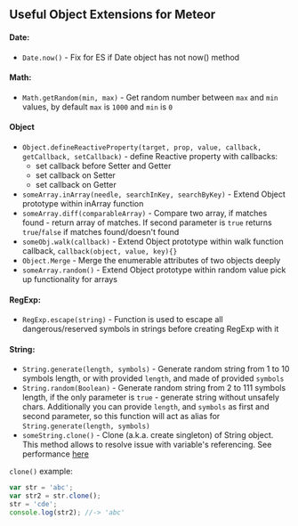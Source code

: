 ## Useful Object Extensions for Meteor
#### Date:
 - `Date.now()` - Fix for ES if Date object has not now() method

#### Math:
 - `Math.getRandom(min, max)` - Get random number between `max` and `min` values, by default `max` is `1000` and `min` is `0`

#### Object
 - `Object.defineReactiveProperty(target, prop, value, callback, getCallback, setCallback)` - define Reactive property with callbacks: 
    - set callback before Setter and Getter
    - set callback on Setter
    - set callback on Getter
 - `someArray.inArray(needle, searchInKey, searchByKey)` - Extend Object prototype within inArray function
 - `someArray.diff(comparableArray)` - Compare two array, if matches found - return array of matches. If second parameter is `true` returns `true`/`false` if matches found/doesn't found
 - `someObj.walk(callback)` - Extend Object prototype within walk function callback, `callback(object, value, key){}`
 - `Object.Merge` - Merge the enumerable attributes of two objects deeply
 - `someArray.random()` - Extend Object prototype within random value pick up functionality for arrays

#### RegExp:
 - `RegExp.escape(string)` - Function is used to escape all dangerous/reserved symbols in strings before creating RegExp with it

#### String:
 - `String.generate(length, symbols)` - Generate random string from 1 to 10 symbols length, or with provided `length`, and made of provided `symbols`
 - `String.random(Boolean)` - Generate random string from 2 to 111 symbols length, if the only parameter is `true` - generate string without unsafely chars. Additionally you can provide `length`, and `symbols` as first and second parameter, so this function will act as alias for `String.generate(length, symbols)`
 - `someString.clone()` - Clone (a.k.a. create singleton) of String object. This method allows to resolve issue with variable's referencing. See performance [here](http://jsperf.com/clone-create-singleton-for-string-object)

`clone()` example:
```javascript
var str = 'abc';
var str2 = str.clone();
str = 'cde';
console.log(str2); //-> 'abc'
```

